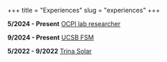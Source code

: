 +++
title = "Experiences"
slug = "experiences"
+++

**5/2024 - Present** [OCPI lab researcher](/experiences/ocpi)

**9/2024 - Present** [UCSB FSM](/experiences/fsm)

**5/2022 - 9/2022** [Trina Solar](/experiences/trina)